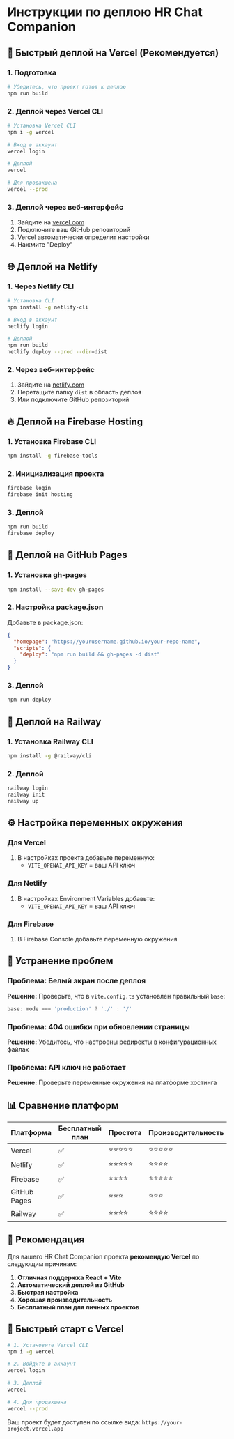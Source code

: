 # Инструкции по деплою HR Chat Companion

## 🚀 Быстрый деплой на Vercel (Рекомендуется)

### 1. Подготовка
```bash
# Убедитесь, что проект готов к деплою
npm run build
```

### 2. Деплой через Vercel CLI
```bash
# Установка Vercel CLI
npm i -g vercel

# Вход в аккаунт
vercel login

# Деплой
vercel

# Для продакшена
vercel --prod
```

### 3. Деплой через веб-интерфейс
1. Зайдите на [vercel.com](https://vercel.com)
2. Подключите ваш GitHub репозиторий
3. Vercel автоматически определит настройки
4. Нажмите "Deploy"

## 🌐 Деплой на Netlify

### 1. Через Netlify CLI
```bash
# Установка CLI
npm install -g netlify-cli

# Вход в аккаунт
netlify login

# Деплой
npm run build
netlify deploy --prod --dir=dist
```

### 2. Через веб-интерфейс
1. Зайдите на [netlify.com](https://netlify.com)
2. Перетащите папку `dist` в область деплоя
3. Или подключите GitHub репозиторий

## 🔥 Деплой на Firebase Hosting

### 1. Установка Firebase CLI
```bash
npm install -g firebase-tools
```

### 2. Инициализация проекта
```bash
firebase login
firebase init hosting
```

### 3. Деплой
```bash
npm run build
firebase deploy
```

## 📄 Деплой на GitHub Pages

### 1. Установка gh-pages
```bash
npm install --save-dev gh-pages
```

### 2. Настройка package.json
Добавьте в package.json:
```json
{
  "homepage": "https://yourusername.github.io/your-repo-name",
  "scripts": {
    "deploy": "npm run build && gh-pages -d dist"
  }
}
```

### 3. Деплой
```bash
npm run deploy
```

## 🚂 Деплой на Railway

### 1. Установка Railway CLI
```bash
npm install -g @railway/cli
```

### 2. Деплой
```bash
railway login
railway init
railway up
```

## ⚙️ Настройка переменных окружения

### Для Vercel
1. В настройках проекта добавьте переменную:
   - `VITE_OPENAI_API_KEY` = ваш API ключ

### Для Netlify
1. В настройках Environment Variables добавьте:
   - `VITE_OPENAI_API_KEY` = ваш API ключ

### Для Firebase
1. В Firebase Console добавьте переменную окружения

## 🔧 Устранение проблем

### Проблема: Белый экран после деплоя
**Решение:** Проверьте, что в `vite.config.ts` установлен правильный `base`:
```typescript
base: mode === 'production' ? './' : '/'
```

### Проблема: 404 ошибки при обновлении страницы
**Решение:** Убедитесь, что настроены редиректы в конфигурационных файлах

### Проблема: API ключ не работает
**Решение:** Проверьте переменные окружения на платформе хостинга

## 📊 Сравнение платформ

| Платформа | Бесплатный план | Простота | Производительность | Рекомендация |
|-----------|----------------|----------|-------------------|--------------|
| Vercel | ✅ | ⭐⭐⭐⭐⭐ | ⭐⭐⭐⭐⭐ | 🥇 |
| Netlify | ✅ | ⭐⭐⭐⭐⭐ | ⭐⭐⭐⭐ | 🥈 |
| Firebase | ✅ | ⭐⭐⭐⭐ | ⭐⭐⭐⭐⭐ | 🥉 |
| GitHub Pages | ✅ | ⭐⭐⭐ | ⭐⭐⭐ | ⭐⭐⭐ |
| Railway | ✅ | ⭐⭐⭐⭐ | ⭐⭐⭐⭐ | ⭐⭐⭐⭐ |

## 🎯 Рекомендация

Для вашего HR Chat Companion проекта **рекомендую Vercel** по следующим причинам:

1. **Отличная поддержка React + Vite**
2. **Автоматический деплой из GitHub**
3. **Быстрая настройка**
4. **Хорошая производительность**
5. **Бесплатный план для личных проектов**

## 🚀 Быстрый старт с Vercel

```bash
# 1. Установите Vercel CLI
npm i -g vercel

# 2. Войдите в аккаунт
vercel login

# 3. Деплой
vercel

# 4. Для продакшена
vercel --prod
```

Ваш проект будет доступен по ссылке вида: `https://your-project.vercel.app` 